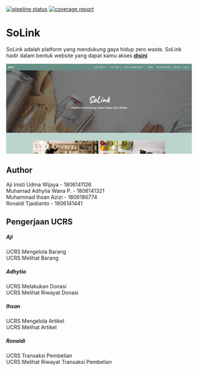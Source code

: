 [![pipeline status](https://gitlab.com/ajiinisti/solink/badges/develop/pipeline.svg)](https://gitlab.com/ajiinisti/solink/-/commits/develop)
[![coverage report](https://gitlab.com/ajiinisti/solink/badges/develop/coverage.svg)](https://gitlab.com/ajiinisti/solink/-/commits/develop)  
# SoLink
SoLink adalah platform yang mendukung gaya hidup zero waste. SoLink hadir dalam bentuk website yang dapat kamu akses <a href="https://tkrpl-kel7.herokuapp.com/" ><b>disini</b></a>

<a href="https://tkrpl-kel7.herokuapp.com/" title="SoLink"><img src="images/SoLink.png"></a>

## Author
Aji Inisti Udma Wijaya - 1806141126  
Muhamad Adhytia Wana P. - 1806141321  
Muhammad Ihsan Azizi - 1806186774  
Ronaldi Tjaidianto - 1806141441  

## Pengerjaan UCRS
##### Aji
UCRS Mengelola Barang  
UCRS Melihat Barang
##### Adhytia
UCRS Melakukan Donasi  
UCRS Melihat Riwayat Donasi
##### Ihsan
UCRS Mengelola Artikel  
UCRS Melihat Artikel
##### Ronaldi
UCRS Transaksi Pembelian  
UCRS Melihat Riwayat Transaksi Pembelian
